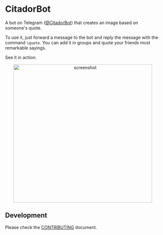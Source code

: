 # CitadorBot

A bot on Telegram ([@CitadorBot](https://t.me/citadorbot)) that creates
an image based on someone's quote.

To use it, just forward a message to the bot and reply the message with
the command `\quote`. You can add it in groups and quote your friends
most remarkable sayings.

See it in action:

<p align="center">
    <img alt="screenshot" src="screenshot.png" width="450">
</p>

## Development

Please check the [CONTRIBUTING](CONTRIBUTING.md) document.


